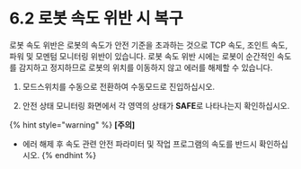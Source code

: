 ﻿# 6.2	로봇 속도 위반 시 복구

로봇 속도 위반은 로봇의 속도가 안전 기준을 초과하는 것으로 TCP 속도, 조인트 속도, 파워 및 모멘텀 모니터링 위반이 있습니다. 로봇 속도 위반 시에는 로봇이 순간적인 속도를 감지하고 정지하므로 로봇의 위치를 이동하지 않고 에러를 해제할 수 있습니다.

1.  모드스위치를 수동으로 전환하여 수동모드로 진입하십시오.


2.  안전 상태 모니터링 화면에서 각 영역의 상태가 **SAFE**로 나타나는지 확인하십시오.


{% hint style="warning" %}
**[주의]**

* 에러 해제 후 속도 관련 안전 파라미터 및 작업 프로그램의 속도를 반드시 확인하십시오.
{% endhint %}
